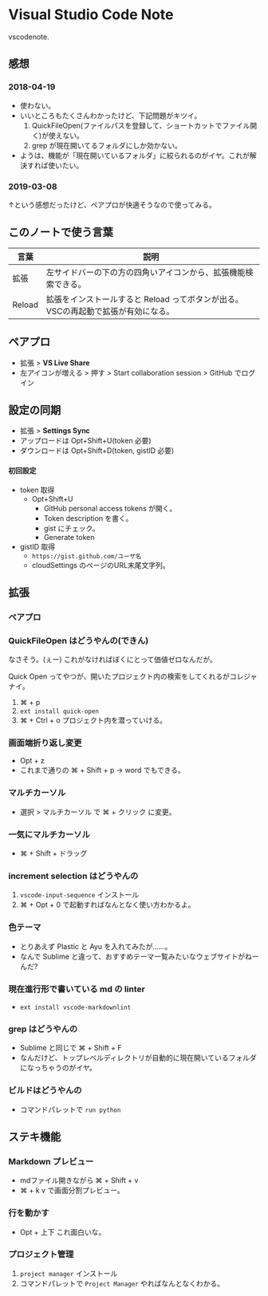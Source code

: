 Visual Studio Code Note
===

vscodenote.


## 感想

### 2018-04-19

- 使わない。
- いいところもたくさんわかったけど、下記問題がキツイ。
  1. QuickFileOpen(ファイルパスを登録して、ショートカットでファイル開く)が使えない。
  2. grep が現在開いてるフォルダにしか効かない。
- ようは、機能が「現在開いているフォルダ」に絞られるのがイヤ。これが解決すれば使いたい。

### 2019-03-08

↑という感想だったけど、ペアプロが快適そうなので使ってみる。


## このノートで使う言葉

|  言葉  |                                        説明                                       |
|--------|-----------------------------------------------------------------------------------|
| 拡張   | 左サイドバーの下の方の四角いアイコンから、拡張機能検索できる。                    |
| Reload | 拡張をインストールすると Reload ってボタンが出る。VSCの再起動で拡張が有効になる。 |


## ペアプロ

- 拡張 > **VS Live Share**
- 左アイコンが増える > 押す > Start collaboration session > GitHub でログイン


## 設定の同期

- 拡張 > **Settings Sync**
- アップロードは Opt+Shift+U(token 必要)
- ダウンロードは Opt+Shift+D(token, gistID 必要)

#### 初回設定

- token 取得
    - Opt+Shift+U
        - GitHub personal access tokens が開く。
        - Token description を書く。
        - gist にチェック。
        - Generate token
- gistID 取得
    - `https://gist.github.com/ユーザ名`
    - cloudSettings のページのURL末尾文字列。


## 拡張

### ペアプロ

### QuickFileOpen はどうやんの(できん)

なさそう。(ぇー) これがなければぼくにとって価値ゼロなんだが。

Quick Open ってやつが、開いたプロジェクト内の検索をしてくれるがコレジャナイ。

1. ⌘ + p
2. `ext install quick-open`
3. ⌘ + Ctrl + o プロジェクト内を潜っていける。

### 画面端折り返し変更

- Opt + z
- これまで通りの ⌘ + Shift + p -> word でもできる。

### マルチカーソル

- 選択 > マルチカーソル で ⌘ + クリック に変更。

### 一気にマルチカーソル

- ⌘ + Shift + ドラッグ

### increment selection はどうやんの

1. `vscode-input-sequence` インストール
2. ⌘ + Opt + 0 で起動すればなんとなく使い方わかるよ。

### 色テーマ

- とりあえず Plastic と Ayu を入れてみたが……。
- なんで Sublime と違って、おすすめテーマ一覧みたいなウェブサイトがねーんだ?

### 現在進行形で書いている md の linter

- `ext install vscode-markdownlint`

### grep はどうやんの

- Sublime と同じで ⌘ + Shift + F
- なんだけど、トップレベルディレクトリが自動的に現在開いているフォルダになっちゃうのがイヤ。

### ビルドはどうやんの

- コマンドパレットで `run python`


## ステキ機能

### Markdown プレビュー

- mdファイル開きながら ⌘ + Shift + v
- ⌘ + k v で画面分割プレビュー。

### 行を動かす

- Opt + 上下 これ面白いな。

### プロジェクト管理

1. `project manager` インストール
2. コマンドパレットで `Project Manager` やればなんとなくわかる。
